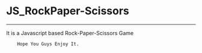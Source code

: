 # JS_RockPaper-Scissors
____________________________________________________________________________________________________________________________________________________________________

It is a Javascript based Rock-Paper-Scissors Game
        
        Hope You Guys Enjoy It.
